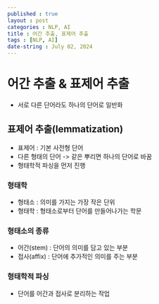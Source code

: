 ```yaml
---
published : true
layout : post
categories : NLP, AI
title : 어간 추출, 표제어 추출
tags : [NLP, AI]
date-string : July 02, 2024
---
```


# 어간 추출 & 표제어 추출
- 서로 다른 단어라도 하나의 단어로 일반화

## 표제어 추출(lemmatization)
- 표제어 : 기본 사전형 단어
- 다른 형태의 단어 -> 같은 뿌리면 하나의 단어로 바꿈
- 형태학적 파싱을 먼저 진행

### 형태학
- 형태소 : 의미를 가지는 가장 작은 단위
- 형태학 : 형태소로부터 단어를 만들어나가는 학문

### 형태소의 종류
- 어간(stem) : 단어의 의미를 담고 있는 부분
- 접사(affix) : 단어에 추가적인 의미를 주는 부분

### 형태학적 파싱
- 단어를 어간과 접사로 분리하는 작업
